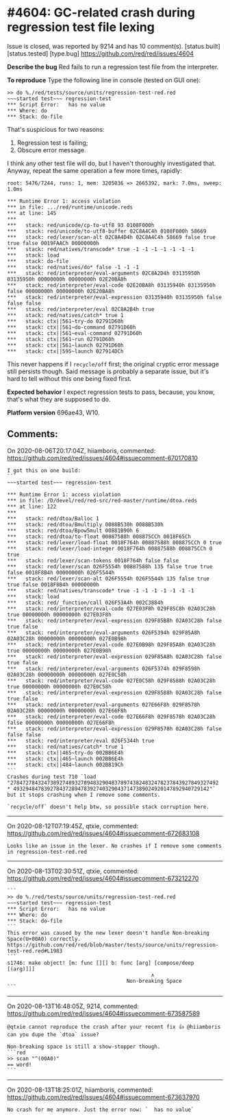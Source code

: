 
#4604: GC-related crash during regression test file lexing
================================================================================
Issue is closed, was reported by 9214 and has 10 comment(s).
[status.built] [status.tested] [type.bug]
<https://github.com/red/red/issues/4604>

**Describe the bug**
Red fails to run a regression test file from the interpreter.

**To reproduce**
Type the following line in console (tested on GUI one):
```red
>> do %./red/tests/source/units/regression-test-red.red
~~~started test~~~ regression-test
*** Script Error:   has no value
*** Where: do
*** Stack: do-file  
```

That's suspicious for two reasons:
1. Regression test is failing;
1. Obscure error message.

I think any other test file will do, but I haven't thoroughly investigated that. Anyway, repeat the same operation a few more times, rapidly:
```red
root: 5476/7244, runs: 1, mem: 3205036 => 2665392, mark: 7.0ms, sweep: 1.0ms

*** Runtime Error 1: access violation
*** in file: .../red/runtime/unicode.reds
*** at line: 145
***
***   stack: red/unicode/cp-to-utf8 93 0108F000h
***   stack: red/unicode/to-utf8-buffer 02C8A4C4h 0108F000h 58669
***   stack: red/lexer/scan-alt 02C8A4D4h 02C8A4C4h 58669 false true true false 0019FAACh 00000000h
***   stack: red/natives/transcode* true -1 -1 -1 -1 -1 -1 -1
***   stack: load
***   stack: do-file
***   stack: red/natives/do* false -1 -1 -1
***   stack: red/interpreter/eval-arguments 02C8A2D4h 03135950h 03135950h 00000000h 00000000h 02E20BA8h
***   stack: red/interpreter/eval-code 02E20BA8h 03135940h 03135950h false 00000000h 00000000h 02E20BA8h
***   stack: red/interpreter/eval-expression 03135940h 03135950h false false false
***   stack: red/interpreter/eval 02C8A2B4h true
***   stack: red/natives/catch* true 1
***   stack: ctx||561~try-do 02791D60h
***   stack: ctx||561~do-command 02791D60h
***   stack: ctx||561~eval-command 02791D60h
***   stack: ctx||561~run 02791D60h
***   stack: ctx||561~launch 02791D60h
***   stack: ctx||595~launch 027914DCh
```

This never happens if I `recycle/off` first; the original cryptic error message still persists though. Said message is probably a separate issue, but it's hard to tell without this one being fixed first.

**Expected behavior**
I expect regression tests to pass, because, you know, that's what they are supposed to do.

**Platform version**
696ae43, W10.


Comments:
--------------------------------------------------------------------------------

On 2020-08-06T20:17:04Z, hiiamboris, commented:
<https://github.com/red/red/issues/4604#issuecomment-670170810>

    I got this on one build:
    ```
    ~~~started test~~~ regression-test                                                                       
                                                                                                             
    *** Runtime Error 1: access violation                                                                    
    *** in file: /D/devel/red/red-src/red-master/runtime/dtoa.reds                                           
    *** at line: 122                                                                                         
    ***                                                                                                      
    ***   stack: red/dtoa/Balloc 1                                                                           
    ***   stack: red/dtoa/Bmultiply 0088B530h 0088B530h                                                      
    ***   stack: red/dtoa/Bpow5mult 00881B90h 6                                                              
    ***   stack: red/dtoa/to-float 00887588h 008875CCh 0018F65Ch                                             
    ***   stack: red/lexer/load-float 0018F764h 00887588h 008875CCh 0 true                                   
    ***   stack: red/lexer/load-integer 0018F764h 00887588h 008875CCh 0 true                                 
    ***   stack: red/lexer/scan-tokens 0018F764h false false                                                 
    ***   stack: red/lexer/scan 026F5554h 00887588h 135 false true true false 0018F8B4h 00000000h 026F5544h  
    ***   stack: red/lexer/scan-alt 026F5554h 026F5544h 135 false true true false 0018F8B4h 00000000h        
    ***   stack: red/natives/transcode* true -1 -1 -1 -1 -1 -1 -1                                            
    ***   stack: load                                                                                        
    ***   stack: red/_function/call 026F53A4h 002C3884h                                                      
    ***   stack: red/interpreter/eval-code 027E03F8h 029F85C8h 02A03C28h true 00000000h 00000000h 027E03F8h  
    ***   stack: red/interpreter/eval-expression 029F85B8h 02A03C28h false true false                        
    ***   stack: red/interpreter/eval-arguments 026F5394h 029F85A8h 02A03C28h 00000000h 00000000h 027E0B98h  
    ***   stack: red/interpreter/eval-code 027E0B98h 029F85A8h 02A03C28h true 00000000h 00000000h 027E0B98h  
    ***   stack: red/interpreter/eval-expression 029F85A8h 02A03C28h false true false                        
    ***   stack: red/interpreter/eval-arguments 026F5374h 029F8598h 02A03C28h 00000000h 00000000h 027E0C58h  
    ***   stack: red/interpreter/eval-code 027E0C58h 029F8588h 02A03C28h true 00000000h 00000000h 027E0C58h  
    ***   stack: red/interpreter/eval-expression 029F8588h 02A03C28h false true false                        
    ***   stack: red/interpreter/eval-arguments 027E66F8h 029F8578h 02A03C28h 00000000h 00000000h 027E66F8h  
    ***   stack: red/interpreter/eval-code 027E66F8h 029F8578h 02A03C28h false 00000000h 00000000h 027E66F8h 
    ***   stack: red/interpreter/eval-expression 029F8578h 02A03C28h false false false                       
    ***   stack: red/interpreter/eval 026F5344h true                                                         
    ***   stack: red/natives/catch* true 1                                                                   
    ***   stack: ctx||465~try-do 002BB6E4h                                                                   
    ***   stack: ctx||465~launch 002BB6E4h                                                                   
    ***   stack: ctx||484~launch 002BB19Ch                                                                   
    ```
    Crashes during test 710 `load "27847278432473892748932789483290483789743824832478237843927849327492 * 4932948478392784372894783927403290437147389024920147892940729142"` but it stops crashing when I remove some comments.
    
    `recycle/off` doesn't help btw, so possible stack corruption here.

--------------------------------------------------------------------------------

On 2020-08-12T07:19:45Z, qtxie, commented:
<https://github.com/red/red/issues/4604#issuecomment-672683108>

    Looks like an issue in the lexer. No crashes if I remove some comments in regression-test-red.red

--------------------------------------------------------------------------------

On 2020-08-13T02:30:51Z, qtxie, commented:
<https://github.com/red/red/issues/4604#issuecomment-673212270>

    ```
    >> do %./red/tests/source/units/regression-test-red.red
    ~~~started test~~~ regression-test
    *** Script Error:   has no value
    *** Where: do
    *** Stack: do-file
    ```
    This error was caused by the new lexer doesn't handle Non-breaking Space(U+00A0) correctly. https://github.com/red/red/blob/master/tests/source/units/regression-test-red.red#L1983
    ```
    s1746: make object! [m: func [][] b: func [arg] [compose/deep [(arg)]]]
                                                   ∧
                                           Non-breaking Space
    ```

--------------------------------------------------------------------------------

On 2020-08-13T16:48:05Z, 9214, commented:
<https://github.com/red/red/issues/4604#issuecomment-673587589>

    @qtxie cannot reproduce the crash after your recent fix 👍 @hiiamboris can you dupe the `dtoa` issue?
    
    Non-breaking space is still a show-stopper though.
    ```red
    >> scan "^(00A0)"
    == word!
    ```

--------------------------------------------------------------------------------

On 2020-08-13T18:25:01Z, hiiamboris, commented:
<https://github.com/red/red/issues/4604#issuecomment-673637970>

    No crash for me anymore. Just the error now: `  has no value`

